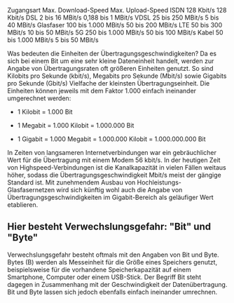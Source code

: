  

Zugangsart	Max. Download-Speed	Max. Upload-Speed
ISDN	128 Kbit/s	128 Kbit/s
DSL	2 bis 16 MBit/s	0,188 bis 1 MBit/s
VDSL	25 bis 250 MBit/s	5 bis 40 MBit/s
Glasfaser	100 bis 1.000 MBit/s	50 bis 200 MBit/s
LTE	50 bis 300 MBit/s	10 bis 50 MBit/s
5G	250 bis 1.000 MBit/s	50 bis 100 MBit/s
Kabel	50 bis 1.000 MBit/s	5 bis 50 MBit/s

Was bedeuten die Einheiten der Übertragungsgeschwindigkeiten?
Da es sich bei einem Bit um eine sehr kleine Dateneinheit handelt, werden zur Angabe von Übertragungsraten oft größeren Einheiten genutzt. 
So sind Kilobits pro Sekunde (kbit/s), Megabits pro Sekunde (Mbit/s) sowie Gigabits pro Sekunde (Gbit/s) Vielfache der kleinsten Übertragungseinheit. 
Die Einheiten können jeweils mit dem Faktor 1.000 einfach ineinander umgerechnet werden:

- 1 Kilobit = 1.000 Bit

- 1 Megabit = 1.000 Kilobit = 1.000.000 Bit

- 1 Gigabit = 1.000 Megabit = 1.000.000 Kilobit = 1.000.000.000 Bit

In Zeiten von langsameren Internetverbindungen war ein gebräuchlicher Wert für die Übertragung mit einem Modem 56 kbit/s. 
In der heutigen Zeit von Highspeed-Verbindungen ist die Kanalkapazität in vielen Fällen weitaus höher, 
sodass die Übertragungsgeschwindigkeit Mbit/s meist der gängige Standard ist. 
Mit zunehmendem Ausbau von Hochleistungs-Glasfasernetzen wird sich künftig wohl 
auch die Angabe von Übertragungsgeschwindigkeiten im Gigabit-Bereich als geläufiger Wert etablieren.

## Hier besteht Verwechslungsgefahr: "Bit" und "Byte"
Verwechslungsgefahr besteht oftmals mit den Angaben von Bit und Byte. 
Bytes (B) werden als Messeinheit für die Größe eines Speichers genutzt, beispielsweise für die vorhandene Speicherkapazität auf einem Smartphone, Computer oder einem USB-Stick. 
Der Begriff Bit steht dagegen in Zusammenhang mit der Geschwindigkeit der Datenübertragung. 
Bit und Byte lassen sich jedoch ebenfalls einfach ineinander umrechnen.








